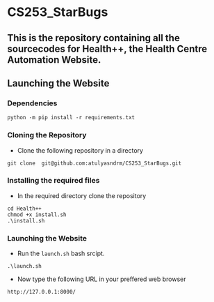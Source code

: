 # CS253_StarBugs
This is the repository containing all the sourcecodes for Health++, the Health Centre Automation Website.
---
## Launching the Website

### Dependencies

```
python -m pip install -r requirements.txt
```

### Cloning the Repository

- Clone the following repository in a directory 

```
git clone  git@github.com:atulyasndrm/CS253_StarBugs.git
```

### Installing the required files

- In the required directory clone the repository

```
cd Health++
chmod +x install.sh
.\install.sh
```

### Launching the Website

- Run the ```launch.sh``` bash srcipt. 
```
.\launch.sh
```

- Now type the following URL in your preffered web browser
```
http://127.0.0.1:8000/
```
